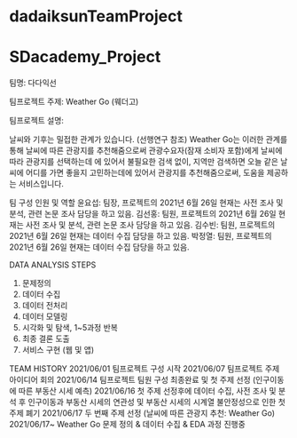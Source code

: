 # dadaiksunTeamProject

# SDacademy_Project
팀명: 다다익선

팀프로젝트 주제: Weather Go (웨더고)

팀프로젝트 설명:

날씨와 기후는 밀접한 관계가 있습니다. (선행연구 참조)
Weather Go는 이러한 관계를 통해 날씨에 따른 관광지를 추천해줌으로써
관광수요자(잠재 소비자 포함)에게 날씨에 따라 관광지를 선택하는데 에 있어서
불필요한 검색 없이, 지역만 검색하면 오늘 같은 날씨에
어디를 가면 좋을지 고민하는데에 있어서 관광지를 추천해줌으로써,
도움을 제공하는 서비스입니다.


팀 구성 인원 및 역할
윤요섭: 팀장, 프로젝트의 2021년 6월 26일 현재는 사전 조사 및 분석, 관련 논문 조사 담당을 하고 있음.
김선홍: 팀원, 프로젝트의 2021년 6월 26일 현재는 사전 조사 및 분석, 관련 논문 조사 담당을 하고 있음.
김수빈: 팀원, 프로젝트의 2021년 6월 26일 현재는 데이터 수집 담당을 하고 있음.
박정열: 팀원, 프로젝트의 2021년 6월 26일 현재는 데이터 수집 담당을 하고 있음.


DATA ANALYSIS STEPS
1) 문제정의
2) 데이터 수집
3) 데이터 전처리
4) 데이터 모델링
5) 시각화 및 탐색, 1~5과정 반복
6) 최종 결론 도출
7) 서비스 구현 (웹 및 앱)


TEAM HISTORY
2021/06/01 팀프로젝트 구성 시작
2021/06/07 팀프로젝트 주제 아이디어 회의
2021/06/14 팀프로젝트 팀원 구성 최종완료 및 첫 주제 선정 (인구이동에 따른 부동산 시세 예측)
2021/06/16 첫 주제 선정후에 데이터 수집, 사전 조사 및 분석 후 인구이동과 부동산 시세의 연관성 및 부동산 시세의 시계열 불안정성으로 인한
첫 주제 폐기 
2021/06/17 두 번째 주제 선정 (날씨에 따른 관광지 추천: Weather Go)
2021/06/17~ Weather Go 문제 정의 & 데이터 수집 & EDA 과정 진행중





































